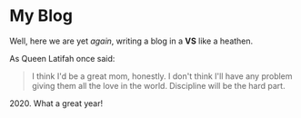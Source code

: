 # My Blog
Well, here we are yet _again_, writing a blog in a **VS** like a heathen. 

As Queen Latifah once said:
>I think I'd be a great mom, honestly. 
>I don't think I'll have any problem giving 
>them all the love in the world. 
>Discipline will be the hard part.

2020\. What a great year!
